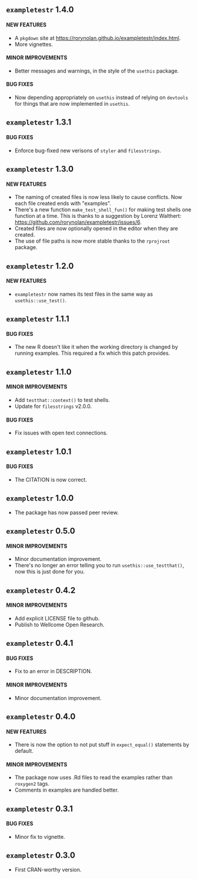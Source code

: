 ## `exampletestr` 1.4.0

#### NEW FEATURES
* A `pkgdown` site at https://rorynolan.github.io/exampletestr/index.html.
* More vignettes.

#### MINOR IMPROVEMENTS
* Better messages and warnings, in the style of the `usethis` package.

#### BUG FIXES
* Now depending appropriately on `usethis` instead of relying on `devtools` for things that are now implemented in `usethis`.


## `exampletestr` 1.3.1

#### BUG FIXES
* Enforce bug-fixed new verisons of `styler` and `filesstrings`.


## `exampletestr` 1.3.0

#### NEW FEATURES
* The naming of created files is now less likely to cause conflicts. Now each file created ends with "examples".
* There's a new function `make_test_shell_fun()` for making test shells one function at a time. This is thanks to a suggestion by Lorenz Walthert: <https://github.com/rorynolan/exampletestr/issues/6>.
* Created files are now optionally opened in the editor when they are created.
* The use of file paths is now more stable thanks to the `rprojroot` package.


## `exampletestr` 1.2.0

#### NEW FEATURES
* `exampletestr` now names its test files in the same way as `usethis::use_test()`.


## `exampletestr` 1.1.1

#### BUG FIXES
* The new R doesn't like it when the working directory is changed by running examples. This required a fix which this patch provides.


## `exampletestr` 1.1.0

#### MINOR IMPROVEMENTS
* Add `testthat::context()` to test shells.
* Update for `filesstrings` v2.0.0.

#### BUG FIXES
* Fix issues with open text connections.


## `exampletestr` 1.0.1

#### BUG FIXES
* The CITATION is now correct.


## `exampletestr` 1.0.0

* The package has now passed peer review.


## `exampletestr` 0.5.0

#### MINOR IMPROVEMENTS
* Minor documentation improvement.
* There's no longer an error telling you to run `usethis::use_testthat()`, now this is just done for you.


## `exampletestr` 0.4.2

#### MINOR IMPROVEMENTS
* Add explicit LICENSE file to github.
* Publish to Wellcome Open Research.


## `exampletestr` 0.4.1

#### BUG FIXES
* Fix to an error in DESCRIPTION.

#### MINOR IMPROVEMENTS
* Minor documentation improvement.


## `exampletestr` 0.4.0

#### NEW FEATURES
* There is now the option to not put stuff in `expect_equal()` statements by default.

#### MINOR IMPROVEMENTS
* The package now uses .Rd files to read the examples rather than `roxygen2` tags.
* Comments in examples are handled better.


## `exampletestr` 0.3.1

#### BUG FIXES
* Minor fix to vignette.

## `exampletestr` 0.3.0
* First CRAN-worthy version.

